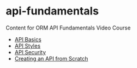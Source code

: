 # api-fundamentals

Content for ORM API Fundamentals Video Course

* [API Basics](/basics/)
* [API Styles](/styles/)
* [API Security](/security/)
* [Creating an API from Scratch](/scratch)
